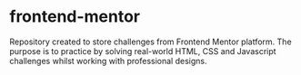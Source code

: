 # frontend-mentor
Repository created to store challenges from Frontend Mentor platform. The purpose is to practice by solving real-world HTML, CSS and Javascript challenges whilst working with professional designs.
